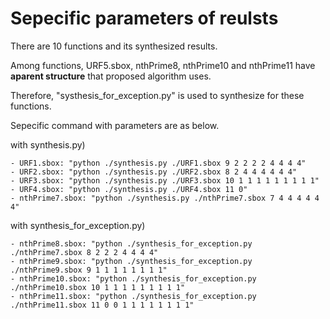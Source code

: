 # Sepecific parameters of reulsts

There are 10 functions and its synthesized results.

Among functions, URF5.sbox, nthPrime8, nthPrime10 and nthPrime11 have **aparent structure** that proposed algorithm uses.

Therefore, "systhesis_for_exception.py" is used to synthesize for these functions.

Sepecific command with parameters are as below.


with synthesis.py)

```
- URF1.sbox: "python ./synthesis.py ./URF1.sbox 9 2 2 2 2 4 4 4 4"
- URF2.sbox: "python ./synthesis.py ./URF2.sbox 8 2 4 4 4 4 4 4"
- URF3.sbox: "python ./synthesis.py ./URF3.sbox 10 1 1 1 1 1 1 1 1 1"
- URF4.sbox: "python ./synthesis.py ./URF4.sbox 11 0"
- nthPrime7.sbox: "python ./synthesis.py ./nthPrime7.sbox 7 4 4 4 4 4 4"
```

with synthesis_for_exception.py)

```
- nthPrime8.sbox: "python ./synthesis_for_exception.py ./nthPrime7.sbox 8 2 2 2 4 4 4 4"
- nthPrime9.sbox: "python ./synthesis_for_exception.py ./nthPrime9.sbox 9 1 1 1 1 1 1 1 1"
- nthPrime10.sbox: "python ./synthesis_for_exception.py ./nthPrime10.sbox 10 1 1 1 1 1 1 1 1 1"
- nthPrime11.sbox: "python ./synthesis_for_exception.py ./nthPrime11.sbox 11 0 0 1 1 1 1 1 1 1 1"
```
